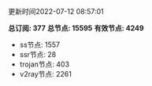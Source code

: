 更新时间2022-07-12 08:57:01

**总订阅: 377**
**总节点: 15595**
**有效节点: 4249**
- ss节点: 1557
- ssr节点: 28
- trojan节点: 403
- v2ray节点: 2261
